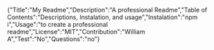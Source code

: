 {"Title":"My Readme","Description":"A professional Readme","Table of Contents":"Descriptions, Instalation, and usage","Instalation":"npm i","Usage":"to create a professional readme","License":"MIT","Contribution":"William A","Test":"No","Questions":"no"}